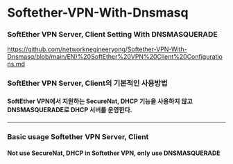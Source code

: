 # Softether-VPN-With-Dnsmasq
### SoftEther VPN Server, Client Setting With DNSMASQUERADE
<https://github.com/networknegineeryong/Softether-VPN-With-Dnsmasq/blob/main/EN)%20SoftEther%20VPN%20Client%20Configurations.md>
### SoftEther VPN Server, Client의 기본적인 사용방법
#### SoftEther VPN에서 지원하는 SecureNat, DHCP 기능을 사용하지 않고 DNSMASQUERADE로 DHCP 서버를 운영한다.
- - -
### Basic usage Softether VPN Server, Client
#### Not use SecureNat, DHCP in Softether VPN, only use DNSMASQUERADE
